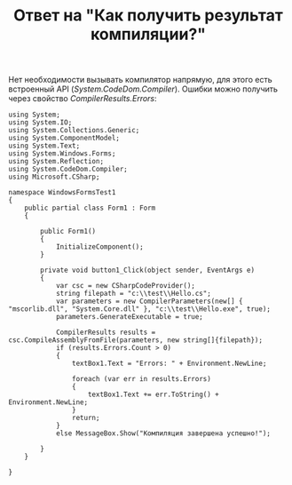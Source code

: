 ﻿---
title: "Ответ на \"Как получить результат компиляции?\""
se.owner.user_id: 240512
se.owner.display_name: "MSDN.WhiteKnight"
se.owner.link: "https://ru.stackoverflow.com/users/240512/msdn-whiteknight"
se.answer_id: 827505
se.question_id: 827249
se.post_type: answer
se.score: 7
se.is_accepted: True
---
<p>Нет необходимости вызывать компилятор напрямую, для этого есть встроенный API (<em>System.CodeDom.Compiler</em>). Ошибки можно получить через свойство <em>CompilerResults.Errors</em>:</p>

<pre><code>using System;
using System.IO;
using System.Collections.Generic;
using System.ComponentModel;
using System.Text;
using System.Windows.Forms;
using System.Reflection;
using System.CodeDom.Compiler;
using Microsoft.CSharp;

namespace WindowsFormsTest1
{    
    public partial class Form1 : Form
    {        

        public Form1()
        {
            InitializeComponent();                   
        }

        private void button1_Click(object sender, EventArgs e)
        {
            var csc = new CSharpCodeProvider();
            string filepath = "c:\\test\\Hello.cs";
            var parameters = new CompilerParameters(new[] { "mscorlib.dll", "System.Core.dll" }, "c:\\test\\Hello.exe", true);
            parameters.GenerateExecutable = true;

            CompilerResults results = csc.CompileAssemblyFromFile(parameters, new string[]{filepath});
            if (results.Errors.Count &gt; 0)
            {
                textBox1.Text = "Errors: " + Environment.NewLine;

                foreach (var err in results.Errors)
                {
                    textBox1.Text += err.ToString() + Environment.NewLine;
                }
                return;
            }
            else MessageBox.Show("Компиляция завершена успешно!");

        }      
    }        

}
</code></pre>
